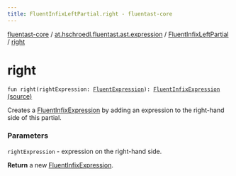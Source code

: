 ```yaml
---
title: FluentInfixLeftPartial.right - fluentast-core
---
```


[fluentast-core](../../index.html) / [at.hschroedl.fluentast.ast.expression](../index.html) / [FluentInfixLeftPartial](index.html) / [right](.)

# right

`fun right(rightExpression: `[`FluentExpression`](../-fluent-expression/index.html)`): `[`FluentInfixExpression`](../-fluent-infix-expression/index.html) [(source)](http://github.com/hschroedl/fluentast/tree/master/core/at.hschroedl.fluentast/ast/expression/InfixExpression.kt#L82)

Creates a [FluentInfixExpression](../-fluent-infix-expression/index.html) by adding an expression to the right-hand side
of this partial.

### Parameters

`rightExpression` - expression on the right-hand side.

**Return**
a new [FluentInfixExpression](../-fluent-infix-expression/index.html).

